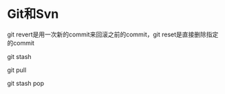 # Git和Svn

git revert是用一次新的commit来回滚之前的commit，git reset是直接删除指定的commit

git stash

git pull

git stash pop